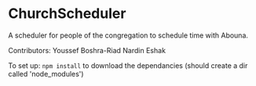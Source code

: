 # ChurchScheduler
A scheduler for people of the congregation to schedule time with Abouna.

Contributors:
Youssef Boshra-Riad
Nardin Eshak

To set up:
`npm install` to download the dependancies (should create a dir called 'node_modules')
